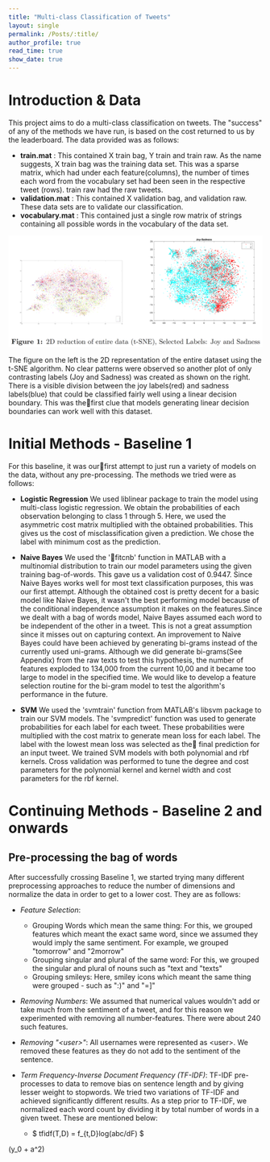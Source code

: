 ```yaml
---
title: "Multi-class Classification of Tweets"
layout: single
permalink: /Posts/:title/
author_profile: true
read_time: true
show_date: true
---
```


# Introduction & Data

This project aims to do a multi-class classification on tweets. The "success" of any of the methods
we have run, is based on the cost returned to us by the leaderboard. The data provided was as
follows:
* **train.mat** : This contained X train bag, Y train and train raw. As the name suggests,
X train bag was the training data set. This was a sparse matrix, which had under each
feature(columns), the number of times each word from the vocabulary set had been seen in
the respective tweet (rows). train raw had the raw tweets.
* **validation.mat** : This contained X validation bag, and validation raw. These data sets are
to validate our classification.
* **vocabulary.mat** : This contained just a single row matrix of strings containing all possible
words in the vocabulary of the data set.

<center><img src="/images/Posts/Tweets_Tsne.png" width="600"></center>

The figure on the left is the 2D representation of the entire dataset using the t-SNE algorithm.
No clear patterns were observed so another plot of only contrasting labels (Joy and Sadness) was
created as shown on the right. There is a visible division between the joy labels(red) and sadness
labels(blue) that could be classified fairly well using a linear decision boundary. This was thefirst
clue that models generating linear decision boundaries can work well with this dataset.

# Initial Methods - Baseline 1

For this baseline, it was ourfirst attempt to just run a variety of models on the data, without any
pre-processing. The methods we tried were as follows:
* **Logistic Regression** We used liblinear package to train the model using multi-class logistic
regression. We obtain the probabilities of each observation belonging to class 1 through 5.
Here, we used the asymmetric cost matrix multiplied with the obtained probabilities. This
gives us the cost of misclassification given a prediction. We chose the label with minimum
cost as the prediction.

* **Naive Bayes** We used the 'fitcnb' function in MATLAB with a multinomial distribution to
train our model parameters using the given training bag-of-words. This gave us a validation
cost of 0.9447. Since Naive Bayes works well for most text classification purposes, this
was our first attempt. Although the obtained cost is pretty decent for a basic model like
Naive Bayes, it wasn't the best performing model because of the conditional independence
assumption it makes on the features.Since we dealt with a bag of words model, Naive Bayes
assumed each word to be independent of the other in a tweet. This is not a great assumption
since it misses out on capturing context. An improvement to Naive Bayes could have been
achieved by generating bi-grams instead of the currently used uni-grams. Although we did
generate bi-grams(See Appendix) from the raw texts to test this hypothesis, the number of
features exploded to 134,000 from the current 10,00 and it became too large to model in the
specified time. We would like to develop a feature selection routine for the bi-gram model to
test the algorithm's performance in the future.

* **SVM** We used the 'svmtrain' function from MATLAB's libsvm package to train our SVM
models. The 'svmpredict' function was used to generate probabilities for each label for each
tweet. These probabilities were multiplied with the cost matrix to generate mean loss for
each label. The label with the lowest mean loss was selected as the final prediction for an
input tweet. We trained SVM models with both polynomial and rbf kernels. Cross validation
was performed to tune the degree and cost parameters for the polynomial kernel and kernel
width and cost parameters for the rbf kernel.

# Continuing Methods - Baseline 2 and onwards

## Pre-processing the bag of words

After successfully crossing Baseline 1, we started trying many different preprocessing approaches
to reduce the number of dimensions and normalize the data in order to get to a lower cost. They
are as follows:
* *Feature Selection*:
  - Grouping Words which mean the same thing: For this, we grouped features which meant
    the exact same word, since we assumed they would imply the same sentiment. For
    example, we grouped "tomorrow" and "2morrow"
  - Grouping singular and plural of the same word: For this, we grouped the singular and
    plural of nouns such as "text and "texts"
  - Grouping smileys: Here, smiley icons which meant the same thing were grouped - such
    as ":)" and "=]"

* *Removing Numbers*: We assumed that numerical values wouldn't add or take much from the
sentiment of a tweet, and for this reason we experimented with removing all number-features.
There were about 240 such features.

* *Removing "\<user\>"*: All usernames were represented as \<user\>. We removed these features
as they do not add to the sentiment of the sentence.

* *Term Frequency-Inverse Document Frequency (TF-IDF)*: TF-IDF pre-processes to
data to remove bias on sentence length and by giving lesser weight to stopwords. We tried two
variations of TF-IDF and achieved significantly different results. As a step prior to TF-IDF,
we normalized each word count by dividing it by total number of words in a given tweet.
These are mentioned below:
  - $ tfidf(T,D) = f_{t,D}log(abc/dF) $

\(y_0 + a^2\) 
